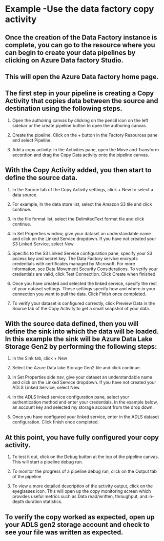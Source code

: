 # Example -Use the data factory copy activity

## Once the creation of the Data Factory instance is complete, you can go to the resource where you can begin to create your data pipelines by clicking on Azure Data factory Studio.
## This will open the Azure Data factory home page.

## The first step in your pipeline is creating a Copy Activity that copies data between the source and destination using the following steps.

1. Open the authoring canvas by clicking on the pencil icon on the left sidebar or the create pipeline button to open the authoring canvas.

2. Create the pipeline. Click on the + button in the Factory Resources pane and select Pipeline.

3. Add a copy activity. In the Activities pane, open the Move and Transform accordion and drag the Copy Data activity onto the pipeline canvas.

## With the Copy Activity added, you then start to define the source data.

1. In the Source tab of the Copy Activity settings, click + New to select a data source.

2. For example, In the data store list, select the Amazon S3 tile and click continue.

3. In the file format list, select the DelimitedText format tile and click continue.

4. In Set Properties window, give your dataset an understandable name and click on the Linked Service dropdown. If you have not created your S3 Linked Service, select New.

5. Specific to the S3 Linked Service configuration pane, specify your S3 access key and secret key. The Data Factory service encrypts credentials with certificates managed by Microsoft. For more information, see Data Movement Security Considerations. To verify your credentials are valid, click Test Connection. Click Create when finished.

6. Once you have created and selected the linked service, specify the rest of your dataset settings. These settings specify how and where in your connection you want to pull the data. Click Finish once completed.

7. To verify your dataset is configured correctly, click Preview Data in the Source tab of the Copy Activity to get a small snapshot of your data.

## With the source data defined, then you will define the sink into which the data will be loaded. In this example the sink will be Azure Data Lake Storage Gen2 by performing the following steps:

1. In the Sink tab, click + New

2. Select the Azure Data lake Storage Gen2 tile and click continue.

3. In Set Properties side nav, give your dataset an understandable name and click on the Linked Service dropdown. If you have not created your ADLS Linked Service, select New.

4. In the ADLS linked service configuration pane, select your authentication method and enter your credentials. In the example below, an account key and selected my storage account from the drop down.

5. Once you have configured your linked service, enter in the ADLS dataset configuration. Click finish once completed.

## At this point, you have fully configured your copy activity.

1. To test it out, click on the Debug button at the top of the pipeline canvas. This will start a pipeline debug run.

2. To monitor the progress of a pipeline debug run, click on the Output tab of the pipeline

3. To view a more detailed description of the activity output, click on the eyeglasses icon. This will open up the copy monitoring screen which provides useful metrics such as Data read/written, throughput, and in-depth duration statistics.

## To verify the copy worked as expected, open up your ADLS gen2 storage account and check to see your file was written as expected. 